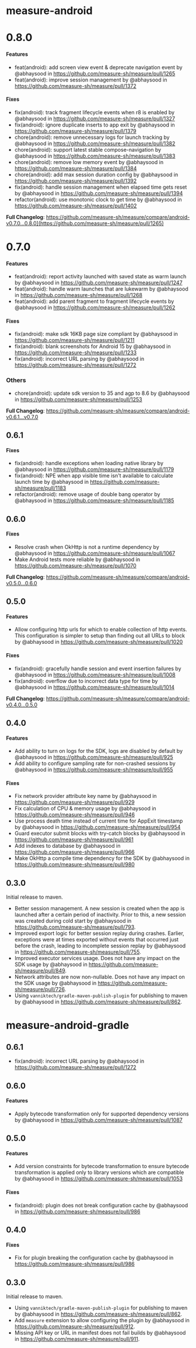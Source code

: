 # measure-android

# 0.8.0
#### Features

* feat(android): add screen view event & deprecate navigation event by @abhaysood in https://github.com/measure-sh/measure/pull/1265
* feat(android): improve session management by @abhaysood in https://github.com/measure-sh/measure/pull/1372

#### Fixes

* fix(android): track fragment lifecycle events when r8 is enabled by @abhaysood in https://github.com/measure-sh/measure/pull/1327
* fix(android): ignore duplicate inserts to app exit by @abhaysood in https://github.com/measure-sh/measure/pull/1379
* chore(android): remove unnecessary logs for launch tracking by @abhaysood in https://github.com/measure-sh/measure/pull/1382
* chore(android): support latest stable compose-navigation by @abhaysood in https://github.com/measure-sh/measure/pull/1383
* chore(android): remove low memory event by @abhaysood in https://github.com/measure-sh/measure/pull/1384
* chore(android): add max session duration config by @abhaysood in https://github.com/measure-sh/measure/pull/1392
* fix(android): handle session management when elapsed time gets reset by @abhaysood in https://github.com/measure-sh/measure/pull/1394
* refactor(android): use monotonic clock to get time by @abhaysood in https://github.com/measure-sh/measure/pull/1402

**Full Changelog**: https://github.com/measure-sh/measure/compare/android-v0.7.0...0.8.0](https://github.com/measure-sh/measure/pull/1265)

# 0.7.0
#### Features

* feat(android): report activity launched with saved state as warm launch by @abhaysood in https://github.com/measure-sh/measure/pull/1247
* feat(android): handle warm launches that are lukewarm by @abhaysood in https://github.com/measure-sh/measure/pull/1268
* feat(android): add parent fragment to fragment lifecycle events by @abhaysood in https://github.com/measure-sh/measure/pull/1262

#### Fixes

* fix(android): make sdk 16KB page size compliant by @abhaysood in https://github.com/measure-sh/measure/pull/1211
* fix(android): blank screenshots for Android 15 by @abhaysood in https://github.com/measure-sh/measure/pull/1233
* fix(android): incorrect URL parsing by @abhaysood in https://github.com/measure-sh/measure/pull/1272

### Others
* chore(android): update sdk version to 35 and agp to 8.6 by @abhaysood in https://github.com/measure-sh/measure/pull/1253
  
**Full Changelog**: https://github.com/measure-sh/measure/compare/android-v0.6.1...v0.7.0

## 0.6.1
#### Fixes

* fix(android): handle exceptions when loading native library by @abhaysood in https://github.com/measure-sh/measure/pull/1179
* fix(android): NPE when app visible time isn't available to calculate launch time by @abhaysood in https://github.com/measure-sh/measure/pull/1183
* refactor(android): remove usage of double bang operator by @abhaysood in https://github.com/measure-sh/measure/pull/1185 

## 0.6.0
#### Fixes

* Resolve crash when OkHttp is not a runtime dependency by @abhaysood in https://github.com/measure-sh/measure/pull/1067
* Make Android tests more reliable by @abhaysood in https://github.com/measure-sh/measure/pull/1070

**Full Changelog**: https://github.com/measure-sh/measure/compare/android-v0.5.0...0.6.0

## 0.5.0
#### Features
* Allow configuring http urls for which to enable collection of http events. This configuration is simpler to setup 
than finding out all URLs to block by @abhaysood in https://github.com/measure-sh/measure/pull/1020

#### Fixes
* fix(android): gracefully handle session and event insertion failures by @abhaysood in https://github.com/measure-sh/measure/pull/1008
* fix(android): overflow due to incorrect data type for time by @abhaysood in https://github.com/measure-sh/measure/pull/1014

**Full Changelog**: https://github.com/measure-sh/measure/compare/android-v0.4.0...0.5.0

## 0.4.0
#### Features
* Add ability to turn on logs for the SDK, logs are disabled by default by @abhaysood in https://github.com/measure-sh/measure/pull/925
* Add ability to configure sampling rate for non-crashed sessions by @abhaysood in https://github.com/measure-sh/measure/pull/955

#### Fixes
* Fix network provider attribute key name by @abhaysood in https://github.com/measure-sh/measure/pull/929
* Fix calculation of CPU & memory usage by @abhaysood in https://github.com/measure-sh/measure/pull/946
* Use process death time instead of current time for AppExit timestamp by @abhaysood in https://github.com/measure-sh/measure/pull/954
* Guard executor submit blocks with try-catch blocks by @abhaysood in https://github.com/measure-sh/measure/pull/961
* Add indexes to database by @abhaysood in https://github.com/measure-sh/measure/pull/966
* Make OkHttp a compile time dependency for the SDK by @abhaysood in https://github.com/measure-sh/measure/pull/980

## 0.3.0

Initial release to maven.

* Better session management. A new session is created when the app is launched after a certain
  period of inactivity. Prior to this, a new session was created during cold start by @abhaysood in https://github.com/measure-sh/measure/pull/793.
* Improved export logic for better session replay during crashes. Earlier, exceptions were at times
  exported without events that occurred just before the crash, leading to incomplete session replay by @abhaysood in https://github.com/measure-sh/measure/pull/755.
* Improved executor services usage. Does not have any impact on the SDK usage by @abhaysood in https://github.com/measure-sh/measure/pull/849.
* Network attributes are now non-nullable. Does not have any impact on the SDK usage by @abhaysood in https://github.com/measure-sh/measure/pull/726.
* Using `vanniktech/gradle-maven-publish-plugin` for publishing to maven by @abhaysood in https://github.com/measure-sh/measure/pull/862.

# measure-android-gradle

## 0.6.1
* fix(android): incorrect URL parsing by @abhaysood in https://github.com/measure-sh/measure/pull/1272

## 0.6.0
#### Features

* Apply bytecode transformation only for supported dependency versions by @abhaysood in https://github.com/measure-sh/measure/pull/1087

## 0.5.0
#### Features
* Add version constraints for bytecode transformation to ensure bytecode transformation is applied only to library
  versions which are compatible by @abhaysood in https://github.com/measure-sh/measure/pull/1053

#### Fixes
* fix(android): plugin does not break configuration cache by @abhaysood in https://github.com/measure-sh/measure/pull/986

## 0.4.0
#### Fixes
* Fix for plugin breaking the configuration cache by @abhaysood in https://github.com/measure-sh/measure/pull/986

## 0.3.0

Initial release to maven.

* Using `vanniktech/gradle-maven-publish-plugin` for publishing to maven by @abhaysood in https://github.com/measure-sh/measure/pull/862.
* Add `measure` extension to allow configuring the plugin by @abhaysood in https://github.com/measure-sh/measure/pull/912.
* Missing API key or URL in manifest does not fail builds by @abhaysood in https://github.com/measure-sh/measure/pull/911.
